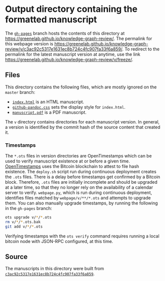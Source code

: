 # Output directory containing the formatted manuscript

The [`gh-pages`](https://github.com/greenelab/knowledge-graph-review/tree/gh-pages) branch hosts the contents of this directory at https://greenelab.github.io/knowledge-graph-review/.
The permalink for this webpage version is https://greenelab.github.io/knowledge-graph-review/v/c3ac92c5317e1631ec8b724c4fc907fa33f6a859/.
To redirect to the permalink for the latest manuscript version at anytime, use the link https://greenelab.github.io/knowledge-graph-review/v/freeze/.

## Files

This directory contains the following files, which are mostly ignored on the `master` branch:

+ [`index.html`](index.html) is an HTML manuscript.
+ [`github-pandoc.css`](github-pandoc.css) sets the display style for `index.html`.
+ [`manuscript.pdf`](manuscript.pdf) is a PDF manuscript.

The `v` directory contains directories for each manuscript version.
In general, a version is identified by the commit hash of the source content that created it.

### Timestamps

The `*.ots` files in version directories are OpenTimestamps which can be used to verify manuscript existence at or before a given time.
[OpenTimestamps](https://opentimestamps.org/) uses the Bitcoin blockchain to attest to file hash existence.
The `deploy.sh` script run during continuous deployment creates the `.ots` files.
There is a delay before timestamps get confirmed by a Bitcoin block.
Therefore, `.ots` files are initially incomplete and should be upgraded at a later time, so that they no longer rely on the availability of a calendar server to verify.
`webpage.py`, which is run during continuous deployment, identifies files matched by `webpage/v/**/*.ots` and attempts to upgrade them.
You can also manually upgrade timestamps, by running the following in the `gh-pages` branch:

```sh
ots upgrade v/*/*.ots
rm v/*/*.ots.bak
git add v/*/*.ots
```

Verifying timestamps with the `ots verify` command requires running a local bitcoin node with JSON-RPC configured, at this time.

## Source

The manuscripts in this directory were built from
[`c3ac92c5317e1631ec8b724c4fc907fa33f6a859`](https://github.com/greenelab/knowledge-graph-review/commit/c3ac92c5317e1631ec8b724c4fc907fa33f6a859).
